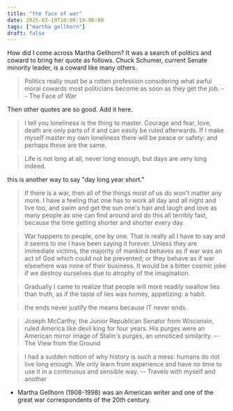 ```yaml
---
title: "the face of war"
date: 2025-03-19T10:00:19-06:00
tags: ["martha gellhorn"]
draft: false
---
```


How did I come across Martha Gellhorn? It was a search of politics and coward to bring her quote as follows. Chuck Schumer, current Senate minority leader, is a coward like many others.

> Politics really must be a rotten profession considering what awful moral cowards most politicians become as soon as they get the job. -- The Face of War

Then other quotes are so good. Add it here.

> I tell you loneliness is the thing to master. Courage and fear, love, death are only parts of it and can easily be ruled afterwards. If I make myself master my own loneliness there will be peace or safety: and perhaps these are the same.

> Life is not long at all, never long enough, but days are very long indeed.

this is another way to say "day long year short."

> If there is a war, then all of the things most of us do won't matter any more. I have a feeling that one has to work all day and all night and live too, and swim and get the sun one's hair and laugh and love as many people as one can find around and do this all terribly fast, because the time getting shorter and shorter every day. 

> War happens to people, one by one. That is really all I have to say and it seems to me I have been saying it forever. Unless they are immediate victims, the majority of mankind behaves as if war was an act of God which could not be prevented; or they behave as if war elsewhere was none of their business. It would be a bitter cosmic joke if we destroy ourselves due to atrophy of the imagination.

> Gradually I came to realize that people will more readily swallow lies than truth, as if the taste of lies was homey, appetizing: a habit.

> the ends never justify the means because IT never ends.

> Joseph McCarthy, the Junior Republican Senator from Wisconsin, ruled America like devil king for four years. His purges were an American mirror image of Stalin's purges, an unnoticed similarity. -- The View from the Ground

> I had a sudden notion of why history is such a mess: humans do not live long enough. We only learn from experience and have no time to use it in a continuous and sensible way. -- Travels with myself and another

* Martha Gellhorn (1908-1998) was an American writer and one of the great war correspondents of the 20th century.

